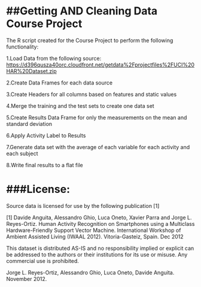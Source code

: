 ##Getting AND Cleaning Data Course Project
===========================================

The R script created for the Course Project to perform the following functionality:

1.Load Data from the following source: https://d396qusza40orc.cloudfront.net/getdata%2Fprojectfiles%2FUCI%20HAR%20Dataset.zip 

2.Create Data Frames for each data source

3.Create Headers for all columns based on features and static values

4.Merge the training and the test sets to create one data set

5.Create Results Data Frame for only the measurements on the mean and standard deviation

6.Apply Activity Label to Results

7.Generate data set with the average of each variable for each activity and each subject

8.Write final results to a flat file


###License:
==========
Source data is licensed for use by the following publication [1] 

[1] Davide Anguita, Alessandro Ghio, Luca Oneto, Xavier Parra and Jorge L. Reyes-Ortiz. Human Activity Recognition on Smartphones using a Multiclass Hardware-Friendly Support Vector Machine. International Workshop of Ambient Assisted Living (IWAAL 2012). Vitoria-Gasteiz, Spain. Dec 2012

This dataset is distributed AS-IS and no responsibility implied or explicit can be addressed to the authors or their institutions for its use or misuse. Any commercial use is prohibited.

Jorge L. Reyes-Ortiz, Alessandro Ghio, Luca Oneto, Davide Anguita. November 2012.
